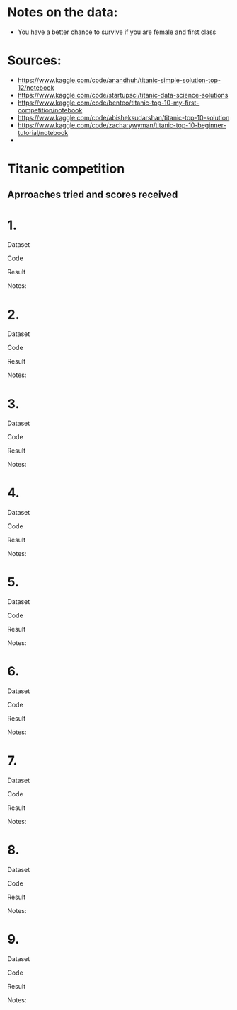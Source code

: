 # Notes on the data:
- You have a better chance to survive if you are female and first class


# Sources:
- https://www.kaggle.com/code/anandhuh/titanic-simple-solution-top-12/notebook
- https://www.kaggle.com/code/startupsci/titanic-data-science-solutions
- https://www.kaggle.com/code/benteo/titanic-top-10-my-first-competition/notebook
- https://www.kaggle.com/code/abisheksudarshan/titanic-top-10-solution
- https://www.kaggle.com/code/zacharywyman/titanic-top-10-beginner-tutorial/notebook
- 

# Titanic competition
## Aprroaches tried and scores received

# 1. 

Dataset

Code

Result

Notes:


# 2. 

Dataset

Code

Result

Notes:


# 3. 

Dataset

Code

Result

Notes:


# 4. 

Dataset

Code

Result

Notes:


# 5. 

Dataset

Code

Result

Notes:


# 6. 

Dataset

Code

Result

Notes:


# 7. 

Dataset

Code

Result

Notes:


# 8. 

Dataset

Code

Result

Notes:


# 9. 

Dataset

Code

Result

Notes:
